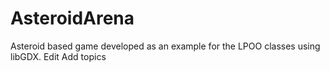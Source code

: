 # AsteroidArena
Asteroid based game developed as an example for the LPOO classes using libGDX. Edit Add topics

